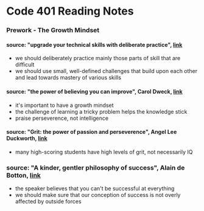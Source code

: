 # Code 401 Reading Notes 
### Prework - The Growth Mindset  

####  source: "upgrade your technical skills with deliberate practice",  [link](https://web.archive.org/web/20160616225417/http://www.happybearsoftware.com/upgrade-your-technical-skills-with-deliberate-practice)

- we should deliberately practice mainly those parts of skill that are difficult 
- we should use small, well-defined challenges that build upon each other and lead towards mastery of various skills 

#### source: "the power of believing you can improve", Carol Dweck, [link](https://www.ted.com/talks/carol_dweck_the_power_of_believing_that_you_can_improve?language=en)

- it's important to have a growth mindset 
- the challenge of learning a tricky problem helps the knowledge stick
- praise perseverence, not intelligence  

#### source: "Grit: the power of passion and perseverence", Angel Lee Duckworth, [link](https://www.ted.com/talks/angela_lee_duckworth_grit_the_power_of_passion_and_perseverance) 

- many high-scoring students have high levels of grit, not necessarily IQ 

### source: "A kinder, gentler philosophy of success", Alain de Botton, [link](https://www.ted.com/talks/alain_de_botton_a_kinder_gentler_philosophy_of_success)

- the speaker believes that you can't be successful at everything 
- we should make sure that our conception of success is not overly affected by outside forces 
